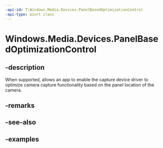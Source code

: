 ```yaml
---
-api-id: T:Windows.Media.Devices.PanelBasedOptimizationControl
-api-type: winrt class
---
```


<!-- Class syntax.
public class PanelBasedOptimizationControl 
-->

# Windows.Media.Devices.PanelBasedOptimizationControl

## -description

When supported, allows an app to enable the capture device driver to optimize camera capture functionality based on the panel location of the camera.

## -remarks

<!-- Get an instance of this class by accessing the [VideoDeviceController.PanelBasedOptimizationControl](videodevicecontroller_panelbasedoptimizationcontrol.md) property. -->

## -see-also

## -examples

